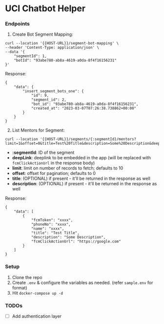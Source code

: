 # UCI Chatbot Helper

### Endpoints
1. Create Bot Segment Mapping:
```
curl --location '{{HOST-URL}}/segment-bot-mapping' \
--header 'Content-Type: application/json' \
--data '{
    "segmentId": 1,
    "botId": "93abe780-ab8a-4619-a0da-8f4f16156231"
}'
```

Response:

```
{
    "data": {
        "insert_segment_bots_one": {
            "id": 9,
            "segment_id": 2,
            "bot_id": "93abe780-ab8a-4619-a0da-8f4f16156231",
            "created_at": "2023-03-07T07:26:38.738862+00:00"
        }
    }
}
```

2. List Mentors for Segment:
```
curl --location '{{HOST-URL}}/segments/{:segmentId}/mentors?limit=1&offset=0&title=Test%20Title&description=Some%20Description&deepLink=https%3A%2F%2Fgoogle.com'
```
- **:segmentId**: ID of the segment
- **deepLink**: deeplink to be embedded in the app (will be replaced with `fcmClickActionUrl` in the response body)
- **limit**: limit on number of records to fetch; defaults to 10
- **offset**: offset for pagination; defaults to 0
- **title**: (OPTIONAL) if present - it'll be returned in the response as well
- **description**: (OPTIONAL) if present - it'll be returned in the response as well

Response:

```
{
    "data": [
        {
            "fcmToken": "xxxx",
            "phoneNo": "xxxx",
            "name": "xxxx",
            "title": "Test Title",
            "description": "Some Description",
            "fcmClickActionUrl": "https://google.com"
        }
    ]
}
```

### Setup
1. Clone the repo
2. Create `.env` & configure the variables as needed. (refer `sample.env` for format)
3. Hit `docker-compose up -d`

### TODOs
- [ ] Add authentication layer
